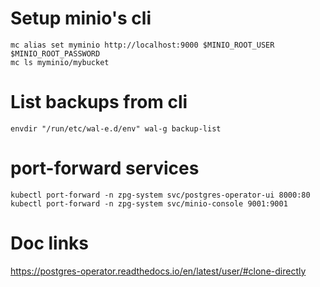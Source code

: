 # Setup minio's cli

```
mc alias set myminio http://localhost:9000 $MINIO_ROOT_USER $MINIO_ROOT_PASSWORD
mc ls myminio/mybucket
```

# List backups from cli

```
envdir "/run/etc/wal-e.d/env" wal-g backup-list
```

# port-forward services

```
kubectl port-forward -n zpg-system svc/postgres-operator-ui 8000:80
kubectl port-forward -n zpg-system svc/minio-console 9001:9001
```

# Doc links

https://postgres-operator.readthedocs.io/en/latest/user/#clone-directly

